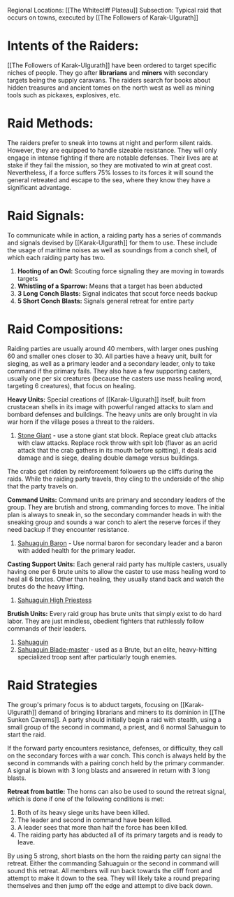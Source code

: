 Regional Locations: [[The Whitecliff Plateau]]
Subsection: Typical raid that occurs on towns, executed by [[The Followers of Karak-Ulgurath]]
# Intents of the Raiders:
[[The Followers of Karak-Ulgurath]] have been ordered to target specific niches of people. They go after **librarians** and **miners** with secondary targets being the supply caravans. The raiders search for books about hidden treasures and ancient tomes on the north west as well as mining tools such as pickaxes, explosives, etc. 
# Raid Methods:
The raiders prefer to sneak into towns at night and perform silent raids. However, they are equipped to handle sizeable resistance. They will only engage in intense fighting if there are notable defenses. Their lives are at stake if they fail the mission, so they are motivated to win at great cost. Nevertheless, if a force suffers 75% losses to its forces it will sound the general retreated and escape to the sea, where they know they have a significant advantage. 
# Raid Signals:
To communicate while in action, a raiding party has a series of commands and signals devised by [[Karak-Ulgurath]] for them to use. These include the usage of maritime noises as well as soundings from a conch shell, of which each raiding party has two.
1. **Hooting of an Owl:** Scouting force signaling they are moving in towards targets
2. **Whistling of a Sparrow:** Means that a target has been abducted
3. **3 Long Conch Blasts:** Signal indicates that scout force needs backup 
4. **5 Short Conch Blasts:** Signals general retreat for entire party
# Raid Compositions:
Raiding parties are usually around 40 members, with larger ones pushing 60 and smaller ones closer to 30. All parties have a heavy unit, built for sieging, as well as a primary leader and a secondary leader, only to take command if the primary fails. They also have a few supporting casters, usually one per six creatures (because the casters use mass healing word, targeting 6 creatures), that focus on healing. 

**Heavy Units:**
Special creations of [[Karak-Ulgurath]] itself, built from crustacean shells in its image with powerful ranged attacks to slam and bombard defenses and buildings. The heavy units are only brought in via war horn if the village poses a threat to the raiders. 
1. [Stone Giant](https://dr-eigenvalue.github.io/bestiary/creature/hill-giant) - use a stone giant stat block. Replace great club attacks with claw attacks. Replace rock throw with spit lob (flavor as an acrid attack that the crab gathers in its mouth before spitting), it deals acid damage and is siege, dealing double damage versus buildings. 

The crabs get ridden by reinforcement followers up the cliffs during the raids. While the raiding party travels, they cling to the underside of the ship that the party travels on. 

**Command Units:**
Command units are primary and secondary leaders of the group. They are brutish and strong, commanding forces to move. The initial plan is always to sneak in, so the secondary commander heads in with the sneaking group and sounds a war conch to alert the reserve forces if they need backup if they encounter resistance. 
1. [Sahuaguin Baron](https://dr-eigenvalue.github.io/bestiary/creature/sahuagin-baron) - Use normal baron for secondary leader and a baron with added health for the primary leader. 

**Casting Support Units:**
Each general raid party has multiple casters, usually having one per 6 brute units to allow the caster to use mass healing word to heal all 6 brutes. Other than healing, they usually stand back and watch the brutes do the heavy lifting. 
1. [Sahuaguin High Priestess](https://www.5esrd.com/database/creature/sahuagin-high-priest/)

**Brutish Units:**
Every raid group has brute units that simply exist to do hard labor. They are just mindless, obedient fighters that ruthlessly follow commands of their leaders. 
1. [Sahuaguin](https://dr-eigenvalue.github.io/bestiary/creature/sahuagin)
2. [Sahuaguin Blade-master](https://www.kassoon.com/dnd/monster-stat-block/328/sahuagin-blademaster/) - used as a Brute, but an elite, heavy-hitting specialized troop sent after particularly tough enemies. 
# Raid Strategies
The group's primary focus is to abduct targets, focusing on [[Karak-Ulgurath]] demand of bringing librarians and miners to its dominion in [[The Sunken Caverns]]. A party should initially begin a raid with stealth, using a small group of the second in command, a priest, and 6 normal Sahuaguin to start the raid. 

If the forward party encounters resistance, defenses, or difficulty, they call on the secondary forces with a war conch. This conch is always held by the second in commands with a pairing conch held by the primary commander. A signal is blown with 3 long blasts and answered in return with 3 long blasts. 

**Retreat from battle:**
The horns can also be used to sound the retreat signal, which is done if one of the following conditions is met:
1. Both of its heavy siege units have been killed.
2. The leader and second in command have been killed.
3. A leader sees that more than half the force has been killed.
4. The raiding party has abducted all of its primary targets and is ready to leave.

By using 5 strong, short blasts on the horn the raiding party can signal the retreat. Either the commanding Sahuaguin or the second in command will sound this retreat. All members will run back towards the cliff front and attempt to make it down to the sea. They will likely take a round preparing themselves and then jump off the edge and attempt to dive back down. 